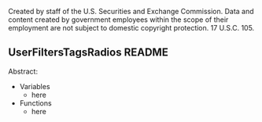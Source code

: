 ﻿Created by staff of the U.S. Securities and Exchange Commission.
Data and content created by government employees within the scope of their employment are not subject to domestic copyright protection. 17 U.S.C. 105.

## UserFiltersTagsRadios README
Abstract:

 - Variables
	 - here
 - Functions
	 - here
